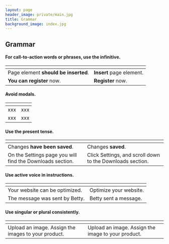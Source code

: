 ```yaml
---
layout: page
header_image: private/main.jpg
title: Grammar
background_image: index.jpg
---
```


## Grammar

#### For call-to-action words or phrases, use the infinitive.

| <i class="fas fa-times fa-lg" style="color:Tomato"></i> | <i class="fas fa-check-square fa-lg" style="color:green"></i>  |
|---------------|---------------|
|  Page element **should be inserted**. | **Insert** page element. |
|  **You can register** now.  | **Register** now. |

#### Avoid modals.

| <i class="fas fa-times fa-lg" style="color:Tomato"></i> | <i class="fas fa-check-square fa-lg" style="color:green"></i>  |
|---------------|---------------|
| xxx | xxx |
| xxx  | xxx |

#### Use the present tense.

| <i class="fas fa-times fa-lg" style="color:Tomato"></i> | <i class="fas fa-check-square fa-lg" style="color:green"></i>  |
|---------------|---------------|
| Changes **have been saved**. | Changes **saved**. |
| On the Settings page you will find the Downloads section.  | Click Settings, and scroll down to the Downloads section. |

#### Use active voice in instructions.

| <i class="fas fa-times fa-lg" style="color:Tomato"></i> | <i class="fas fa-check-square fa-lg" style="color:green"></i>  |
|---------------|---------------|
| Your website can be optimized. | Optimize your website. |
| The message was sent by Betty.  | Betty sent a message. |

#### Use singular or plural consistently.

| <i class="fas fa-times fa-lg" style="color:Tomato"></i> | <i class="fas fa-check-square fa-lg" style="color:green"></i>  |
|---------------|---------------|
| Upload an image. Assign the images to your product. | Upload an image. Assign the image to your product. |

